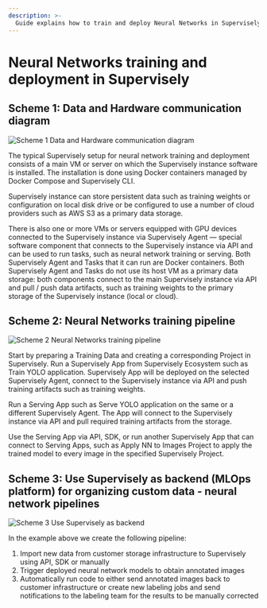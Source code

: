 ```yaml
---
description: >-
  Guide explains how to train and deploy Neural Networks in Supervisely
---
```


# Neural Networks training and deployment in Supervisely

## Scheme 1: Data and Hardware communication diagram

![Scheme 1 Data and Hardware communication diagram](https://user-images.githubusercontent.com/48245050/233949624-3354327c-94bc-4557-827f-86d19ff01d4a.jpg)

The typical Supervisely setup for neural network training and deployment consists of a main VM or server on which the Supervisely instance software is installed. The installation is done using Docker containers managed by Docker Compose and Supervisely CLI.

Supervisely instance can store persistent data such as training weights or configuration on local disk drive or be configured to use a number of cloud providers such as AWS S3 as a primary data storage.

There is also one or more VMs or servers equipped with GPU devices connected to the Supervisely instance via Supervisely Agent — special software component that connects to the Supervisely instance via API and can be used to run tasks, such as neural network training or serving. Both Supervisely Agent and Tasks that it can run are Docker containers. Both Supervisely Agent and Tasks do not use its host VM as a primary data storage: both components connect to the main Supervisely instance via API and pull / push data artifacts, such as training weights to the primary storage of the Supervisely instance (local or cloud).

## Scheme 2: Neural Networks training pipeline

![Scheme 2 Neural Networks training pipeline](https://user-images.githubusercontent.com/48245050/233949903-b4444e61-d93b-4a8c-9279-fa33b0e2c90f.jpg)

Start by preparing a Training Data and creating a corresponding Project in Supervisely. Run a Supervisely App from Supervisely Ecosystem such as Train YOLO application. Supervisely App will be deployed on the selected Supervisely Agent, connect to the Supervisely instance via API and push training artifacts such as training weights.

Run a Serving App such as Serve YOLO application on the same or a different Supervisely Agent. The App will connect to the Supervisely instance via API and pull required training artifacts from the storage.

Use the Serving App via API, SDK, or run another Supervisely App that can connect to Serving Apps, such as Apply NN to Images Project to apply the trained model to every image in the specified Supervisely Project.

## Scheme 3: Use Supervisely as backend (MLOps platform) for organizing custom data - neural network pipelines

![Scheme 3 Use Supervisely as backend](https://github.com/supervisely/developer-portal/assets/79905215/e29e68e7-4312-4a62-817e-7e449b904d38)

In the example above we create the following pipeline:
1. Import new data from customer storage infrastructure to Supervisely using API, SDK or
manually
2. Trigger deployed neural network models to obtain annotated images
3. Automatically run code to either send annotated images back to customer infrastructure or
create new labeling jobs and send notifications to the labeling team for the results to be
manually corrected
